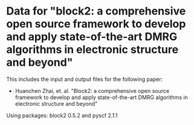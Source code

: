 
Data for "block2: a comprehensive open source framework to develop and apply state-of-the-art DMRG algorithms in electronic structure and beyond"
=================================================================================================================================================

This includes the input and output files for the following paper:

* Huanchen Zhai, et. al. "Block2: a comprehensive open source framework to develop and apply state-of-the-art DMRG algorithms in electronic structure and beyond"

Using packages: block2 0.5.2 and pyscf 2.1.1

